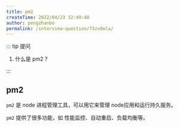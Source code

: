 ```yaml
---
title: pm2
createTime: 2022/04/23 12:49:48
author: pengzhanbo
permalink: /interview-question/73zv8wla/
---
```


::: tip 提问

1. 什么是 pm2 ?

:::

## pm2

`pm2` 是 node 进程管理工具，可以用它来管理 node应用和运行持久服务。

`pm2` 提供了很多功能，如 性能监控、自动重启、负载均衡等。
